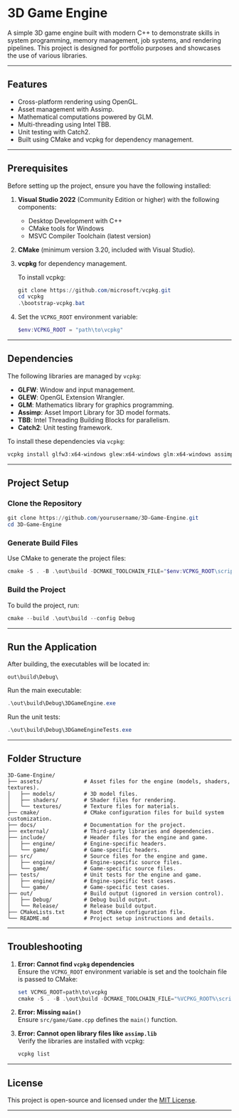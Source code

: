 ﻿# 3D Game Engine

A simple 3D game engine built with modern C++ to demonstrate skills in system programming, memory management, job systems, and rendering pipelines. This project is designed for portfolio purposes and showcases the use of various libraries.

---

## **Features**
- Cross-platform rendering using OpenGL.
- Asset management with Assimp.
- Mathematical computations powered by GLM.
- Multi-threading using Intel TBB.
- Unit testing with Catch2.
- Built using CMake and vcpkg for dependency management.

---

## **Prerequisites**
Before setting up the project, ensure you have the following installed:

1. **Visual Studio 2022** (Community Edition or higher) with the following components:
   - Desktop Development with C++
   - CMake tools for Windows
   - MSVC Compiler Toolchain (latest version)

2. **CMake** (minimum version 3.20, included with Visual Studio).

3. **vcpkg** for dependency management.

   To install vcpkg:
   ```powershell
   git clone https://github.com/microsoft/vcpkg.git
   cd vcpkg
   .\bootstrap-vcpkg.bat
   ```

4. Set the `VCPKG_ROOT` environment variable:
   ```powershell
   $env:VCPKG_ROOT = "path\to\vcpkg"
   ```

---

## **Dependencies**
The following libraries are managed by `vcpkg`:
- **GLFW**: Window and input management.
- **GLEW**: OpenGL Extension Wrangler.
- **GLM**: Mathematics library for graphics programming.
- **Assimp**: Asset Import Library for 3D model formats.
- **TBB**: Intel Threading Building Blocks for parallelism.
- **Catch2**: Unit testing framework.

To install these dependencies via `vcpkg`:
```powershell
vcpkg install glfw3:x64-windows glew:x64-windows glm:x64-windows assimp:x64-windows tbb:x64-windows catch2:x64-windows
```

---

## **Project Setup**
### Clone the Repository
```powershell
git clone https://github.com/yourusername/3D-Game-Engine.git
cd 3D-Game-Engine
```

### Generate Build Files
Use CMake to generate the project files:
```powershell
cmake -S . -B .\out\build -DCMAKE_TOOLCHAIN_FILE="$env:VCPKG_ROOT\scripts\buildsystems\vcpkg.cmake" -DCMAKE_BUILD_TYPE=Debug
```

### Build the Project
To build the project, run:
```powershell
cmake --build .\out\build --config Debug
```

---

## **Run the Application**
After building, the executables will be located in:
```
out\build\Debug\
```

Run the main executable:
```powershell
.\out\build\Debug\3DGameEngine.exe
```

Run the unit tests:
```powershell
.\out\build\Debug\3DGameEngineTests.exe
```

---

## **Folder Structure**
```
3D-Game-Engine/
├── assets/             # Asset files for the engine (models, shaders, textures).
│   ├── models/         # 3D model files.
│   ├── shaders/        # Shader files for rendering.
│   └── textures/       # Texture files for materials.
├── cmake/              # CMake configuration files for build system customization.
├── docs/               # Documentation for the project.
├── external/           # Third-party libraries and dependencies.
├── include/            # Header files for the engine and game.
│   ├── engine/         # Engine-specific headers.
│   └── game/           # Game-specific headers.
├── src/                # Source files for the engine and game.
│   ├── engine/         # Engine-specific source files.
│   └── game/           # Game-specific source files.
├── tests/              # Unit tests for the engine and game.
│   ├── engine/         # Engine-specific test cases.
│   └── game/           # Game-specific test cases.
├── out/                # Build output (ignored in version control).
│   ├── Debug/          # Debug build output.
│   └── Release/        # Release build output.
├── CMakeLists.txt      # Root CMake configuration file.
└── README.md           # Project setup instructions and details.
```

---

## **Troubleshooting**
1. **Error: Cannot find `vcpkg` dependencies**  
   Ensure the `VCPKG_ROOT` environment variable is set and the toolchain file is passed to CMake:
   ```powershell
   set VCPKG_ROOT=path\to\vcpkg
   cmake -S . -B .\out\build -DCMAKE_TOOLCHAIN_FILE="%VCPKG_ROOT%\scripts\buildsystems\vcpkg.cmake"
   ```

2. **Error: Missing `main()`**  
   Ensure `src/game/Game.cpp` defines the `main()` function.

3. **Error: Cannot open library files like `assimp.lib`**  
   Verify the libraries are installed with vcpkg:
   ```powershell
   vcpkg list
   ```

---

## **License**
This project is open-source and licensed under the [MIT License](LICENSE).

---
